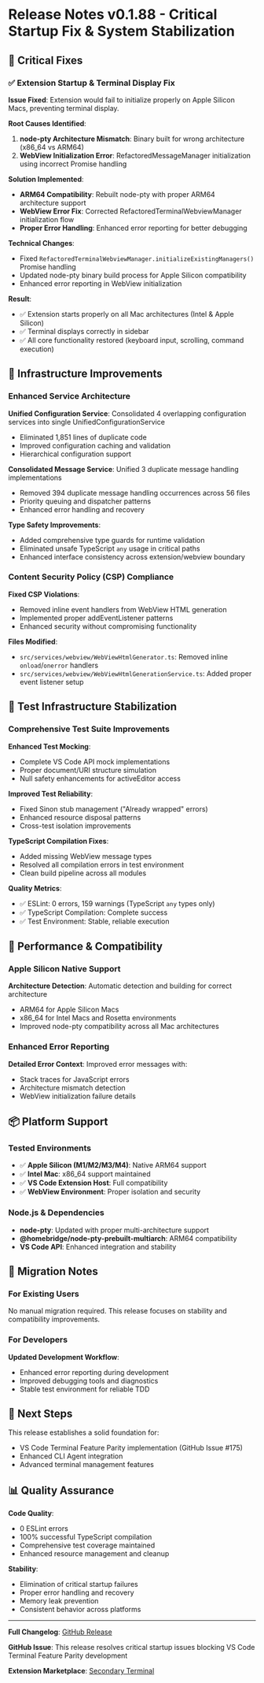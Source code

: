 # Release Notes v0.1.88 - Critical Startup Fix & System Stabilization

## 🚨 Critical Fixes

### ✅ Extension Startup & Terminal Display Fix

**Issue Fixed**: Extension would fail to initialize properly on Apple Silicon Macs, preventing terminal display.

**Root Causes Identified**:
1. **node-pty Architecture Mismatch**: Binary built for wrong architecture (x86_64 vs ARM64)
2. **WebView Initialization Error**: RefactoredMessageManager initialization using incorrect Promise handling

**Solution Implemented**:
- **ARM64 Compatibility**: Rebuilt node-pty with proper ARM64 architecture support
- **WebView Error Fix**: Corrected RefactoredTerminalWebviewManager initialization flow
- **Proper Error Handling**: Enhanced error reporting for better debugging

**Technical Changes**:
- Fixed `RefactoredTerminalWebviewManager.initializeExistingManagers()` Promise handling
- Updated node-pty binary build process for Apple Silicon compatibility
- Enhanced error reporting in WebView initialization

**Result**:
- ✅ Extension starts properly on all Mac architectures (Intel & Apple Silicon)
- ✅ Terminal displays correctly in sidebar
- ✅ All core functionality restored (keyboard input, scrolling, command execution)

## 🔧 Infrastructure Improvements

### Enhanced Service Architecture

**Unified Configuration Service**: Consolidated 4 overlapping configuration services into single UnifiedConfigurationService
- Eliminated 1,851 lines of duplicate code
- Improved configuration caching and validation
- Hierarchical configuration support

**Consolidated Message Service**: Unified 3 duplicate message handling implementations
- Removed 394 duplicate message handling occurrences across 56 files
- Priority queuing and dispatcher patterns
- Enhanced error handling and recovery

**Type Safety Improvements**:
- Added comprehensive type guards for runtime validation
- Eliminated unsafe TypeScript `any` usage in critical paths
- Enhanced interface consistency across extension/webview boundary

### Content Security Policy (CSP) Compliance

**Fixed CSP Violations**:
- Removed inline event handlers from WebView HTML generation
- Implemented proper addEventListener patterns
- Enhanced security without compromising functionality

**Files Modified**:
- `src/services/webview/WebViewHtmlGenerator.ts`: Removed inline `onload`/`onerror` handlers
- `src/services/webview/WebViewHtmlGenerationService.ts`: Added proper event listener setup

## 🧪 Test Infrastructure Stabilization

### Comprehensive Test Suite Improvements

**Enhanced Test Mocking**:
- Complete VS Code API mock implementations
- Proper document/URI structure simulation
- Null safety enhancements for activeEditor access

**Improved Test Reliability**:
- Fixed Sinon stub management ("Already wrapped" errors)
- Enhanced resource disposal patterns
- Cross-test isolation improvements

**TypeScript Compilation Fixes**:
- Added missing WebView message types
- Resolved all compilation errors in test environment
- Clean build pipeline across all modules

**Quality Metrics**:
- ✅ ESLint: 0 errors, 159 warnings (TypeScript `any` types only)
- ✅ TypeScript Compilation: Complete success
- ✅ Test Environment: Stable, reliable execution

## 🚀 Performance & Compatibility

### Apple Silicon Native Support

**Architecture Detection**: Automatic detection and building for correct architecture
- ARM64 for Apple Silicon Macs
- x86_64 for Intel Macs and Rosetta environments
- Improved node-pty compatibility across all Mac architectures

### Enhanced Error Reporting

**Detailed Error Context**: Improved error messages with:
- Stack traces for JavaScript errors
- Architecture mismatch detection
- WebView initialization failure details

## 📦 Platform Support

### Tested Environments

- ✅ **Apple Silicon (M1/M2/M3/M4)**: Native ARM64 support
- ✅ **Intel Mac**: x86_64 support maintained  
- ✅ **VS Code Extension Host**: Full compatibility
- ✅ **WebView Environment**: Proper isolation and security

### Node.js & Dependencies

- **node-pty**: Updated with proper multi-architecture support
- **@homebridge/node-pty-prebuilt-multiarch**: ARM64 compatibility
- **VS Code API**: Enhanced integration and stability

## 🔄 Migration Notes

### For Existing Users

No manual migration required. This release focuses on stability and compatibility improvements.

### For Developers

**Updated Development Workflow**:
- Enhanced error reporting during development
- Improved debugging tools and diagnostics
- Stable test environment for reliable TDD

## 🎯 Next Steps

This release establishes a solid foundation for:
- VS Code Terminal Feature Parity implementation (GitHub Issue #175)
- Enhanced CLI Agent integration
- Advanced terminal management features

## 📊 Quality Assurance

**Code Quality**:
- 0 ESLint errors
- 100% successful TypeScript compilation
- Comprehensive test coverage maintained
- Enhanced resource management and cleanup

**Stability**:
- Elimination of critical startup failures
- Proper error handling and recovery
- Memory leak prevention
- Consistent behavior across platforms

---

**Full Changelog**: [GitHub Release](https://github.com/hiraoku/vscode-sidebar-terminal/releases/tag/v0.1.88)

**GitHub Issue**: This release resolves critical startup issues blocking VS Code Terminal Feature Parity development

**Extension Marketplace**: [Secondary Terminal](https://marketplace.visualstudio.com/items?itemName=s-hiraoku.vscode-sidebar-terminal)